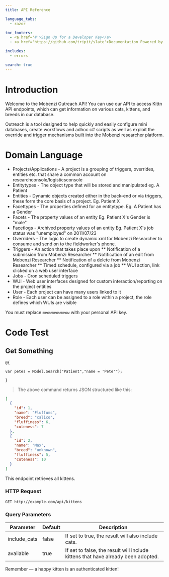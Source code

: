 ```yaml
---
title: API Reference

language_tabs:
  - razor

toc_footers:
  - <a href='#'>Sign Up for a Developer Key</a>
  - <a href='https://github.com/tripit/slate'>Documentation Powered by Slate</a>

includes:
  - errors

search: true
---
```


# Introduction

Welcome to the Mobenzi Outreach API! You can use our API to access Kittn API endpoints, which can get information on various cats, kittens, and breeds in our database.

Outreach is a tool designed to help quickly and easily configure mini databases, create workflows and adhoc c# scripts as well as exploit the override and trigger mechanisms built into the Mobenzi researcher platform. 
 
# Domain Language

* Projects/Applications - A project is a grouping of triggers, overrides, entities etc. that share a common account on researchconsole/logisticsconsole 
* Entitytypes - The object type that will be stored and manipulated eg. A Patient 
* Entities - Dynamic objects created either in the back-end or via triggers, these form the core basis of a project. Eg. Patient X 
* Facettypes - The properties defined for an entitytype. Eg. A Patient has a Gender 
* Facets - The property values of an entity Eg. Patient X's Gender is "male" 
* Facetlogs - Archived property values of an entity Eg. Patient X's job status was "unemployed" on 2011/07/23 
* Overriders - The logic to create dynamic xml for Mobenzi Researcher to consume and send on to the fieldworker's phone. 
* Triggers - An action that takes place upon 
** Notification of a submission from Mobenzi Researcher
** Notification of an edit from Mobenzi Researcher
** Notification of a delete from Mobenzi Researcher
** Timed schedule, configured via a job
** WUI action, link clicked on a web user interface
* Jobs - Cron scheduled triggers
* WUI - Web user interfaces designed for custom interaction/reporting on the project entities
* User - Each project can have many users linked to it
* Role - Each user can be assigned to a role within a project, the role defines which WUIs are visible

<aside class="notice">
You must replace <code>meowmeowmeow</code> with your personal API key.
</aside>

# Code Test

## Get Something

```razor
@{

var petes = Model.Search("Patient","name = 'Pete'");

}
```

> The above command returns JSON structured like this:

```json
[
  {
    "id": 1,
    "name": "Fluffums",
    "breed": "calico",
    "fluffiness": 6,
    "cuteness": 7
  },
  {
    "id": 2,
    "name": "Max",
    "breed": "unknown",
    "fluffiness": 5,
    "cuteness": 10
  }
]
```

This endpoint retrieves all kittens.

### HTTP Request

`GET http://example.com/api/kittens`

### Query Parameters

Parameter | Default | Description
--------- | ------- | -----------
include_cats | false | If set to true, the result will also include cats.
available | true | If set to false, the result will include kittens that have already been adopted.

<aside class="success">
Remember — a happy kitten is an authenticated kitten!
</aside>
